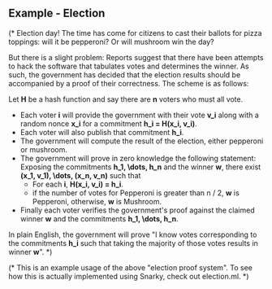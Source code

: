 ## Example  -  Election


(* Election day! The time has come for citizens to cast their ballots for
   pizza toppings: will it be pepperoni? Or will mushroom win the day?

   But there is a slight problem:
   Reports suggest that there have been attempts to hack the software that
   tabulates votes and determines the winner. As such, the government has decided
   that the election results should be accompanied by a proof of their correctness.
   The scheme is as follows:

   Let **H** be a hash function and say there are **n** voters who must all vote.
   - Each voter **i** will provide the government with their vote **v_i** along with
     a random nonce **x_i** for a commitment **h_i = H(x_i, v_i)**.
   - Each voter will also publish that commitment **h_i**.
   - The government will compute the result of the election, either pepperoni or mushroom.
   - The government will prove in zero knowledge the following statement:
      Exposing the commitments **h_1, \dots, h_n** and the winner **w**,
      there exist **(x_1, v_1), \dots, (x_n, v_n)** such that
      - For each **i**, **H(x_i, v_i) = h_i**.
      - if the number of votes for Pepperoni is greater than n / 2, **w** is Pepperoni,
        otherwise, **w** is Mushroom.
   - Finally each voter verifies the government's proof against the claimed winner **w**
     and the commitments **h_1, \dots, h_n**.
    
   In plain English, the government will prove "I know votes corresponding to the commitments **h_i**
   such that taking the majority of those votes results in winner **w**".
*)

(* This is an example usage of the above "election proof system".
   To see how this is actually implemented using Snarky, check out election.ml.
*)
